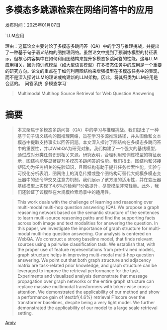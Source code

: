 # 多模态多跳源检索在网络问答中的应用

发布时间：2025年01月07日

`LLM应用

理由：这篇论文主要讨论了多模态多跳问答（QA）中的学习与推理挑战，并提出了一种基于句子语义结构的图推理网络。虽然论文中提到了预训练模型的特征表示，但核心内容集中在如何利用图结构来提升多模态多跳问答的性能。这与LLM应用相关，因为预训练模型（如大型语言模型）在多模态任务中的应用是一个重要的研究方向。论文的重点在于如何利用图结构来增强模型在多模态任务中的表现，而不是深入探讨LLM的理论或构建新的LLM架构。因此，将其归类为LLM应用是合适的。` `问答系统` `多模态学习`

> Multimodal Multihop Source Retrieval for Web Question Answering

# 摘要

> 本文聚焦于多模态多跳问答（QA）中的学习与推理挑战。我们提出了一种基于句子语义结构的图推理网络，旨在学习多源推理路径，并从图像和文本模态中提取支持事实以回答问题。本文深入探讨了图结构在多模态多跳问答中的重要性，并以WebQA为研究对象。我们构建了一个强大的基线模型，通过成对分类任务识别相关来源。研究表明，合理利用预训练模型的特征表示，图结构能够显著提升多模态多跳问答的性能。我们指出，图结构和邻接矩阵均为任务相关的先验知识，且图结构有助于提升任务检索性能。实验与可视化分析表明，图网络上的消息传播或整个图结构可替代大规模多模态变压器中的逐令牌交叉注意力机制。我们展示了该方法的适用性，并在变压器基线模型上实现了4.6%的检索F1分数提升，尽管模型非常轻量。此外，我们还验证了该模型在大规模检索场景中的适用性。

> This work deals with the challenge of learning and reasoning over multi-modal multi-hop question answering (QA). We propose a graph reasoning network based on the semantic structure of the sentences to learn multi-source reasoning paths and find the supporting facts across both image and text modalities for answering the question. In this paper, we investigate the importance of graph structure for multi-modal multi-hop question answering. Our analysis is centered on WebQA. We construct a strong baseline model, that finds relevant sources using a pairwise classification task. We establish that, with the proper use of feature representations from pre-trained models, graph structure helps in improving multi-modal multi-hop question answering. We point out that both graph structure and adjacency matrix are task-related prior knowledge, and graph structure can be leveraged to improve the retrieval performance for the task. Experiments and visualized analysis demonstrate that message propagation over graph networks or the entire graph structure can replace massive multimodal transformers with token-wise cross-attention. We demonstrated the applicability of our method and show a performance gain of \textbf{4.6$\%$} retrieval F1score over the transformer baselines, despite being a very light model. We further demonstrated the applicability of our model to a large scale retrieval setting.

[Arxiv](https://arxiv.org/abs/2501.04173)